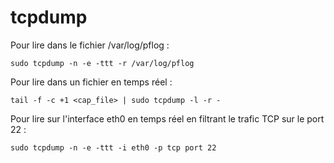 # tcpdump

Pour lire dans le fichier /var/log/pflog :
```
sudo tcpdump -n -e -ttt -r /var/log/pflog
```

Pour lire dans un fichier en temps réel :
```
tail -f -c +1 <cap_file> | sudo tcpdump -l -r -
```

Pour lire sur l'interface eth0 en temps réel en filtrant le trafic TCP sur le
port 22 :
```
sudo tcpdump -n -e -ttt -i eth0 -p tcp port 22
```
